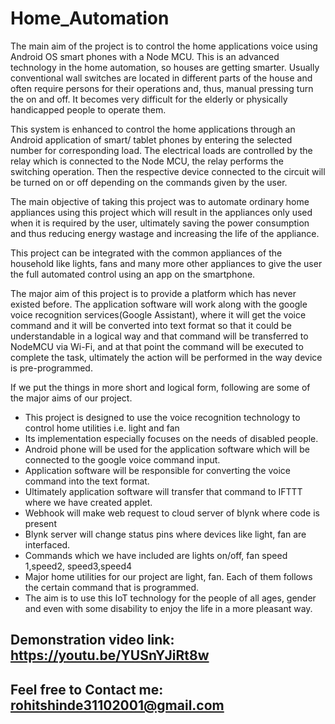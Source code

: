 # Home_Automation
The main aim of the project is to control the home applications voice using Android OS smart
phones with a Node MCU. This is an advanced technology in the home automation, so houses are
getting smarter. Usually conventional wall switches are located in different parts of the house and often
require persons for their operations and, thus, manual pressing turn the on and off. It becomes very
difficult for the elderly or physically handicapped people to operate them. 

This system is enhanced to control the home applications through an Android application of smart/ tablet phones by entering the
selected number for corresponding load. The electrical loads are controlled by the relay which
is connected to the Node MCU, the relay performs the switching operation. Then the respective device
connected to the circuit will be turned on or off depending on the commands given by the user.

The main objective of taking this project was to automate ordinary home appliances using this
project which will result in the appliances only used when it is required by the user, ultimately saving
the power consumption and thus reducing energy wastage and increasing the life of the appliance.

This project can be integrated with the common appliances of the household like lights, fans
and many more other appliances to give the user the full automated control using an app on the
smartphone.

The major aim of this project is to provide a platform which has never existed before. The
application software will work along with the google voice recognition services(Google Assistant),
where it will get the voice command and it will be converted into text format so that it could be
understandable in a logical way and that command will be transferred to NodeMCU via Wi-Fi, and at
that point the command will be executed to complete the task, ultimately the action will be performed
in the way device is pre-programmed.

If we put the things in more short and logical form, following are some of the major aims of our
project.

- This project is designed to use the voice recognition technology to control home utilities i.e.
light and fan
- Its implementation especially focuses on the needs of disabled people.
- Android phone will be used for the application software which will be connected to the google
voice command input.
- Application software will be responsible for converting the voice command into the text
format.
- Ultimately application software will transfer that command to IFTTT where we have created
applet.
- Webhook will make web request to cloud server of blynk where code is present
- Blynk server will change status pins where devices like light, fan are interfaced.
- Commands which we have included are lights on/off, fan speed 1,speed2, speed3,speed4
- Major home utilities for our project are light, fan. Each of them follows the certain command
that is programmed.
- The aim is to use this IoT technology for the people of all ages, gender and even with some
disability to enjoy the life in a more pleasant way.


## Demonstration video link: https://youtu.be/YUSnYJiRt8w

## Feel free to Contact me:  rohitshinde31102001@gmail.com  
